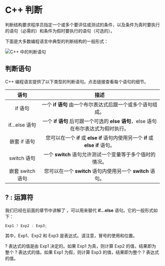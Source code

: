 # C++ 判断

判断结构要求程序员指定一个或多个要评估或测试的条件，以及条件为真时要执行的语句（必需的）和条件为假时要执行的语句（可选的）。

下面是大多数编程语言中典型的判断结构的一般形式：

![C++ 中的判断语句](https://img.geek-docs.com/2020/cplusplus/15881611465483344.png)

## 判断语句

C++ 编程语言提供了以下类型的判断语句。点击链接查看每个语句的细节。

|       语句       |                                        描述                                        |
| :--------------: | :--------------------------------------------------------------------------------: |
|     if 语句      |             一个 **if 语句** 由一个布尔表达式后跟一个或多个语句组成。              |
|   if…else 语句   | 一个 **if 语句** 后可跟一个可选的 **else 语句**，else 语句在布尔表达式为假时执行。 |
|   嵌套 if 语句   |  您可以在一个 **if** 或 **else if** 语句内使用另一个 **if** 或 **else if** 语句。  |
|   switch 语句    |              一个 **switch** 语句允许测试一个变量等于多个值时的情况。              |
| 嵌套 switch 语句 |             您可以在一个 **switch** 语句内使用另一个 **switch** 语句。             |

## ? : 运算符

我们已经在前面的章节中讲解了 ，可以用来替代 **if…else** 语句。它的一般形式如下：

```cpp
Exp1 ? Exp2 : Exp3;
```

其中，Exp1、Exp2 和 Exp3 是表达式。请注意，冒号的使用和位置。

? 表达式的值是由 Exp1 决定的。如果 Exp1 为真，则计算 Exp2 的值，结果即为整个 ? 表达式的值。如果 Exp1 为假，则计算 Exp3 的值，结果即为整个 ? 表达式的值。
